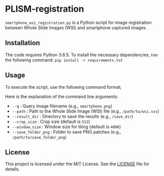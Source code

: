 # PLISM-registration

`smartphone_wsi_registration.py` is a Python script for image registration between Whole Slide Images (WSI) and smartphone captured images.

## Installation
The code requires Python 3.8.5.
To install the necessary dependencies, run the following command:
`pip install -r requirements.txt`

## Usage

To execute the script, use the following command format;

Here is the explanation of the command line arguments:
- `--q` : Query image filename (e.g., `smartphone.png`)
- `--path` : Path to the Whole Slide Image (WSI) file (e.g., `/path/to/wsi.svs`)
- `--result_dir` : Directory to save the results (e.g., `/save_dir`)
- `--crop_size` : Crop size (default is `512`)
- `--window_size` : Window size for tiling (default is `4096`)
- `--save_folder_png` : Folder to save PNG patches (e.g., `/path/to/save_folder_png`)

## License

This project is licensed under the MIT License. See the [LICENSE](LICENSE) file for details.
